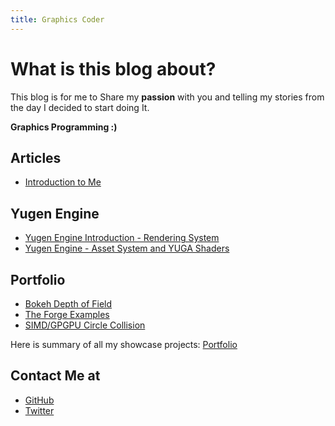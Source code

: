 ```yaml
---
title: Graphics Coder
---
```


# What is this blog about?
This blog is for me to Share my **passion** with you and telling my stories from the day I decided to start doing It.

**Graphics Programming :)**

## Articles
- [Introduction to Me](/Introduction)

## Yugen Engine
- [Yugen Engine Introduction - Rendering System](/Yugen/Introduction)
- [Yugen Engine - Asset System and YUGA Shaders](/Yugen/YUGA)

## Portfolio
 + [Bokeh Depth of Field](/Bokeh)
 + [The Forge Examples](/TheForgeExamples)
 + [SIMD/GPGPU Circle Collision](https://github.com/Erfan-Ahmadi/CircleCollision)

Here is summary of all my showcase projects: [Portfolio](/Portfolio)

## Contact Me at
- [GitHub](https://github.com/Erfan-Ahmadi)
- [Twitter](https://twitter.com/ahmadierfan999)
